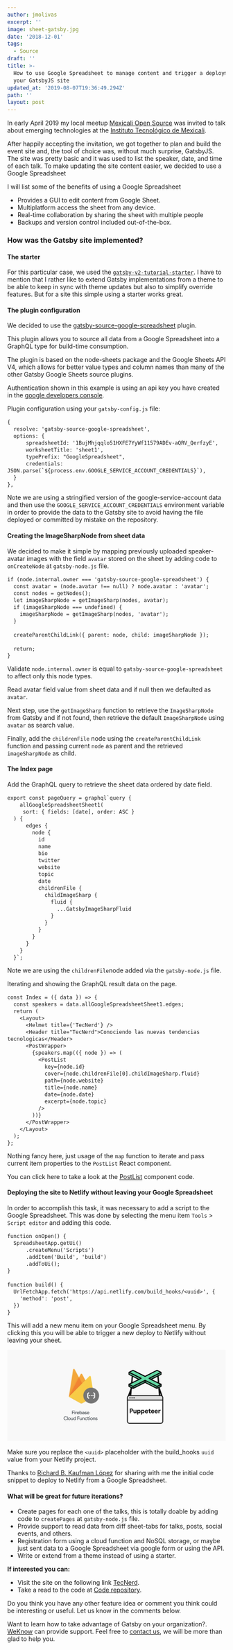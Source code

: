 ```yaml
---
author: jmolivas
excerpt: ''
image: sheet-gatsby.jpg
date: '2018-12-01'
tags:
  - Source
draft: ''
title: >-
  How to use Google Spreadsheet to manage content and trigger a deployment of
  your GatsbyJS site
updated_at: '2019-08-07T19:36:49.294Z'
path: ''
layout: post
---
```

In early April 2019 my local meetup [Mexicali Open Source](https://mxlos.org/) was invited to talk about emerging technologies at the [Instituto Tecnológico de Mexicali](http://www.itmexicali.edu.mx/).

After happily accepting the invitation, we got together to plan and build the event site and, the tool of choice was, without much surprise, GatsbyJS. The site was pretty basic and it was used to list the speaker, date, and time of each talk. To make updating the site content easier, we decided to use a Google Spreadsheet

I will list some of the benefits of using a Google Spreadsheet

* Provides a GUI to edit content from Google Sheet.
* Multiplatform access the sheet from any device.
* Real\-time collaboration by sharing the sheet with multiple people
* Backups and version control included out\-of\-the\-box.

### How was the Gatsby site implemented?

#### The starter

For this particular case, we used the [`gatsby-v2-tutorial-starter`](https://github.com/justinformentin/gatsby-v2-tutorial-starter). I have to mention that I rather like to extend Gatsby implementations from a theme to be able to keep in sync with theme updates but also to simplify override features. But for a site this simple using a starter works great.

#### The plugin configuration

We decided to use the [gatsby\-source\-google\-spreadsheet](https://www.gatsbyjs.org/packages/gatsby-source-google-spreadsheet/) plugin\.

This plugin allows you to source all data from a Google Spreadsheet into a GraphQL type for build\-time consumption.

The plugin is based on the node\-sheets package and the Google Sheets API V4, which allows for better value types and column names than many of the other Gatsby Google Sheets source plugins.

Authentication shown in this example is using an api key you have created in the [google developers console](https://console.developers.google.com/).

Plugin configuration using your `gatsby-config.js` file:

```
{
  resolve: 'gatsby-source-google-spreadsheet',
  options: {
      spreadsheetId: '1BujMhjqqlo51HXFE7YyWf11579ADEv-aQRV_QerfzyE',
      worksheetTitle: 'sheet1',
      typePrefix: "GoogleSpreadsheet",
      credentials: JSON.parse(`${process.env.GOOGLE_SERVICE_ACCOUNT_CREDENTIALS}`),
  }
},
```

Note we are using a stringified version of the google\-service\-account data and then use the `GOOGLE_SERVICE_ACCOUNT_CREDENTIALS` environment variable in order to provide the data to the Gatsby site to avoid having the file deployed or committed by mistake on the repository.

#### Creating the ImageSharpNode from sheet data

We decided to make it simple by mapping previously uploaded speaker\-avatar images with the field `avatar` stored on the sheet by adding code to `onCreateNode` at `gatsby-node.js` file\.

```
if (node.internal.owner === 'gatsby-source-google-spreadsheet') {
  const avatar = (node.avatar !== null) ? node.avatar : 'avatar';
  const nodes = getNodes();
  let imageSharpNode = getImageSharp(nodes, avatar);
  if (imageSharpNode === undefined) {
    imageSharpNode = getImageSharp(nodes, 'avatar');
  }

  createParentChildLink({ parent: node, child: imageSharpNode });

  return;
}
```

Validate `node.internal.owner` is equal to `gatsby-source-google-spreadsheet` to affect only this node types.

Read avatar field value from sheet data and if null then we defaulted as `avatar`.

Next step, use the `getImageSharp` function to retrieve the `ImageSharpNode` from Gatsby and if not found, then retrieve the default `ImageSharpNode` using `avatar` as search value.

Finally, add the `childrenFile` node using the `createParentChildLink` function and passing current `node` as parent and the retrieved `imageSharpNode` as child.

#### The Index page

Add the GraphQL query to retrieve the sheet data ordered by date field.

```
export const pageQuery = graphql`query {
    allGoogleSpreadsheetSheet1(
     sort: { fields: [date], order: ASC }
  ) {
      edges {
        node {
          id
          name
          bio
          twitter
          website
          topic
          date
          childrenFile {
            childImageSharp {
              fluid {
                ...GatsbyImageSharpFluid
              }
            }
          }
        }
      }
    }
  }`;
```

Note we are using the `childrenFile`node added via the `gatsby-node.js` file\.

Iterating and showing the GraphQL result data on the page.

```
const Index = ({ data }) => {
  const speakers = data.allGoogleSpreadsheetSheet1.edges;
  return (
    <Layout>
      <Helmet title={'TecNerd'} />
      <Header title="TecNerd">Conociendo las nuevas tendencias tecnologicas</Header>
      <PostWrapper>
        {speakers.map(({ node }) => (
          <PostList
            key={node.id}
            cover={node.childrenFile[0].childImageSharp.fluid}
            path={node.website}
            title={node.name}
            date={node.date}
            excerpt={node.topic}
          />
        ))}
      </PostWrapper>
    </Layout>
  );
};
```

Nothing fancy here, just usage of the `map` function to iterate and pass current item properties to the `PostList` React component.

You can click here to take a look at the [PostList](https://github.com/mxlos/tecnerd/blob/master/src/components/PostList.jsx) component code.

#### Deploying the site to Netlify without leaving your Google Spreadsheet

In order to accomplish this task, it was necessary to add a script to the Google Spreadsheet. This was done by selecting the menu item `Tools` \> `Script editor` and adding this code.

```
function onOpen() {
  SpreadsheetApp.getUi()
      .createMenu('Scripts')
      .addItem('Build', 'build')
      .addToUi();
}

function build() {
  UrlFetchApp.fetch('https://api.netlify.com/build_hooks/<uuid>', {
    'method': 'post',
  })
}
```

This will add a new menu item on your Google Spreadsheet menu. By clicking this you will be able to trigger a new deploy to Netlify without leaving your sheet.

![tecnerd-sheet-build.png](firebase-cloud-function-puppeteer.jpeg)


Make sure you replace the `<uuid>` placeholder with the build\_hooks `uuid` value from your Netlify project.

Thanks to [Richard B. Kaufman López](https://twitter.com/sparragus) for sharing with me the initial code snippet to deploy to Netlify from a Google Spreadsheet.

#### What will be great for future iterations?

* Create pages for each one of the talks, this is totally doable by adding code to `createPages` at `gatsby-node.js` file\.
* Provide support to read data from diff sheet\-tabs for talks, posts, social events, and others.
* Registration form using a cloud function and NoSQL storage, or maybe just sent data to a Google Spreadsheet via google form or using the API.
* Write or extend from a theme instead of using a starter.

**If interested you can:**

* Visit the site on the following link [TecNerd](https://tecnerd.netlify.com/).
* Take a read to the code at [Code repository](https://github.com/mxlos/tecnerd).

Do you think you have any other feature idea or comment you think could be interesting or useful. Let us know in the comments below.

Want to learn how to take advantage of Gatsby on your organization?.
[WeKnow](https://weknowinc.com/contact) can provide support. Feel free to [contact us](https://weknowinc.com/contact), we will be more than glad to help you.

